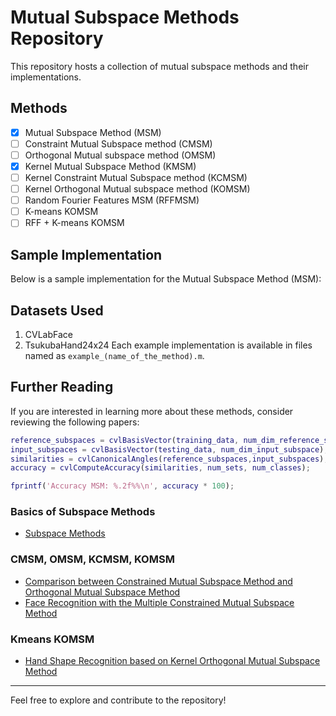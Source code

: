 # Mutual Subspace Methods Repository

This repository hosts a collection of mutual subspace methods and their implementations. 

## Methods
- [x] Mutual Subspace Method (MSM)
- [ ] Constraint Mutual Subspace method (CMSM)
- [ ] Orthogonal Mutual subspace method (OMSM)
- [x] Kernel Mutual Subspace Method (KMSM)
- [ ] Kernel Constraint Mutual Subspace method (KCMSM)
- [ ] Kernel Orthogonal Mutual subspace method (KOMSM)
- [ ] Random Fourier Features MSM (RFFMSM)
- [ ] K-means KOMSM
- [ ] RFF + K-means KOMSM

## Sample Implementation
Below is a sample implementation for the Mutual Subspace Method (MSM):

## Datasets Used
1. CVLabFace
2. TsukubaHand24x24
Each example implementation is available in files named as `example_(name_of_the_method).m`.

## Further Reading
If you are interested in learning more about these methods, consider reviewing the following papers:
```matlab
reference_subspaces = cvlBasisVector(training_data, num_dim_reference_subspaces);
input_subspaces = cvlBasisVector(testing_data, num_dim_input_subspace);
similarities = cvlCanonicalAngles(reference_subspaces,input_subspaces);
accuracy = cvlComputeAccuracy(similarities, num_sets, num_classes);

fprintf('Accuracy MSM: %.2f%%\n', accuracy * 100);
```


### Basics of Subspace Methods
- [Subspace Methods](http://www.cvlab.cs.tsukuba.ac.jp/~kfukui/english/epapers/subspace_method.pdf)
              
### CMSM, OMSM, KCMSM, KOMSM
- [Comparison between Constrained Mutual Subspace Method and Orthogonal Mutual Subspace Method](https://www.cs.tsukuba.ac.jp/internal/techreport/data/CS-TR-06-7.pdf)
- [Face Recognition with the Multiple Constrained Mutual Subspace Method](http://www.cvlab.cs.tsukuba.ac.jp/~kfukui/english/epapers/AVBPA05.pdf)

### Kmeans KOMSM
- [Hand Shape Recognition based on Kernel Orthogonal Mutual Subspace Method ](http://www.cvlab.cs.tsukuba.ac.jp/~kfukui/english/epapers/MVA2009.pdf)

---

Feel free to explore and contribute to the repository!
